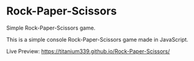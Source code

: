 # Rock-Paper-Scissors
Simple Rock-Paper-Scissors game.

This is a simple console Rock-Paper-Scissors game made in JavaScript.

Live Preview: https://titanium339.github.io/Rock-Paper-Scissors/
